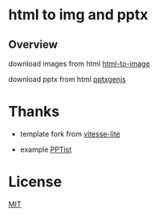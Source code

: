 # html to img and pptx


## Overview

download images from html [html-to-image](https://github.com/bubkoo/html-to-image#readme)

download pptx from html [pptxgenjs](https://github.com/gitbrent/PptxGenJS/#readme)

# Thanks
- template fork from [vitesse-lite](https://github.com/antfu/vitesse-lite)

- example [PPTist](https://github.com/pipipi-pikachu/PPTist)
# License

[MIT](https://github.com/songwuk/ppt-show/blob/main/LICENSE)